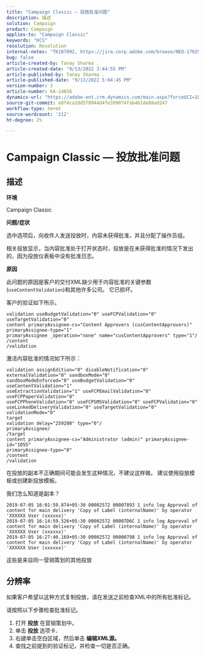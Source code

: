 ```yaml
---
title: "Campaign Classic — 投放批准问题"
description: 描述
solution: Campaign
product: Campaign
applies-to: "Campaign Classic"
keywords: "KCS"
resolution: Resolution
internal-notes: "TK187092, https://jira.corp.adobe.com/browse/NEO-17029"
bug: false
article-created-by: Tanay Sharma .
article-created-date: "9/13/2022 3:44:55 PM"
article-published-by: Tanay Sharma .
article-published-date: "9/13/2022 5:04:45 PM"
version-number: 3
article-number: KA-14656
dynamics-url: "https://adobe-ent.crm.dynamics.com/main.aspx?forceUCI=1&pagetype=entityrecord&etn=knowledgearticle&id=abbbd300-7b33-ed11-9db1-002248086735"
source-git-commit: e8f4ca2dd578944d4fe399074fab461de88ad247
workflow-type: tm+mt
source-wordcount: '212'
ht-degree: 2%

---
```


# Campaign Classic — 投放批准问题

## 描述


<b>环境</b>

Campaign Classic



<b>问题/症状</b>

选中选项后，向收件人发送投放时，内容未获得批准，并且分配了操作员组。

相关投放显示，当内容批准处于打开状态时，投放是在未获得批准的情况下发出的，因为投放仪表板中没有批准日志。



<b>原因</b>

此问题的原因是客户的交付XML缺少用于内容批准的关键参数(`useContentValidation`)和其他许多公司。 它已损坏。

客户的验证如下所示。




```
validation useBudgetValidation="0" useFCPValidation="0" useTargetValidation="0"
content primaryAssignee-cs="Content Approvers (cusContentApprovers)" primaryAssignee-type="1"
primaryAssignee _operation="none" name="cusContentApprovers" type="1"/
/content
/validation
```




激活内容批准的情况如下所示：




```
validation assignEdition="0" disableNotification="0" externalValidation="0" sandboxMode="0"
sandboxModeEnforced="0" useBudgetValidation="0" useContentValidation="1"
useExtractionValidation="1" useFCPEmailValidation="0" useFCPPaperValidation="0"
useFCPPhoneValidation="0" useFCPSMSValidation="0" useFCPValidation="0"
useLinkedDeliveryValidation="0" useTargetValidation="0" validationMode="0"
target
validation delay="259200" type="0"/
primaryAssignee/
/target
content primaryAssignee-cs="Administrator (admin)" primaryAssignee-id="1055"
primaryAssignee-type="0"
/content
/validation
```




在投放的副本不正确期间可能会发生这种情况，不建议这样做。 建议使用投放模板或创建新投放模板。

我们怎么知道是副本？




```
2019-07-05 16:01:59.874+05:30 00002572 00007893 1 info log Approval of content for main delivery 'Copy of Label (internalName)' by operator 'XXXXXX User (xxxxxx)'
2019-07-05 16:14:59.526+05:30 00002572 00007D6C 1 info log Approval of content for main delivery 'Copy of Label (internalName)' by operator 'XXXXXX User (xxxxxx)'
2019-07-05 16:27:40.169+05:30 00002572 00000798 1 info log Approval of content for main delivery 'Copy of Label (internalName)' by operator 'XXXXXX User (xxxxxx)'
```




这些是来自同一营销策划的其他投放


## 分辨率


如果客户希望以这种方式复制投放，请在发送之前检查XML中的所有批准标记。

请按照以下步骤检查批准标记。

1. 打开 <b>投放</b> 在营销策划中。
2. 单击 <b>投放 </b>选项卡<b>.</b>
3. 右键单击空白区域，然后单击 <b>编辑XML源。</b>
4. 查找之前提到的验证标记，并检查一切是否正确。



